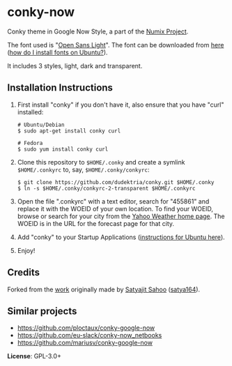 # conky-now
Conky theme in Google Now Style, a part of the [Numix Project](https://numixproject.org/).

The font used is "[Open Sans Light](http://www.opensans.com/)".
The font can be downloaded from [here](http://www.fontsquirrel.com/fonts/open-sans) ([how do I install fonts on Ubuntu?](http://askubuntu.com/questions/191778/how-to-install-fonts-fast-and-easy/191782#191782)).

It includes 3 styles, light, dark and transparent.

## Installation Instructions

1. First install "conky" if you don't have it, also ensure that you have "curl" installed:

       # Ubuntu/Debian
       $ sudo apt-get install conky curl

       # Fedora
       $ sudo yum install conky curl
2. Clone this repository to `$HOME/.conky` and create a symlink `$HOME/.conkyrc` to, say, `$HOME/.conky/conkyrc`:

       $ git clone https://github.com/dudektria/conky.git $HOME/.conky
       $ ln -s $HOME/.conky/conkyrc-2-transparent $HOME/.conkyrc
3. Open the file ".conkyrc" with a text editor, search for "455861" and replace it with the WOEID of your own location.
To find your WOEID, browse or search for your city from the [Yahoo Weather home page](https://weather.yahoo.com/).
The WOEID is in the URL for the forecast page for that city.
4. Add "conky" to your Startup Applications ([instructions for Ubuntu here](http://www.omgubuntu.co.uk/2013/05/google-now-themed-conky-for-ubuntu-desktop)).
5. Enjoy!

## Credits

Forked from the [work](http://satya164.deviantart.com/art/Conky-Google-Now-366545753) originally made by [Satyajit Sahoo](https://github.com/satya164) ([satya164](http://satya164.deviantart.com/)).

## Similar projects

- https://github.com/ploctaux/conky-google-now
- https://github.com/eu-slack/conky-now_netbooks
- https://github.com/mariusv/conky-google-now

**License**: GPL-3.0+
